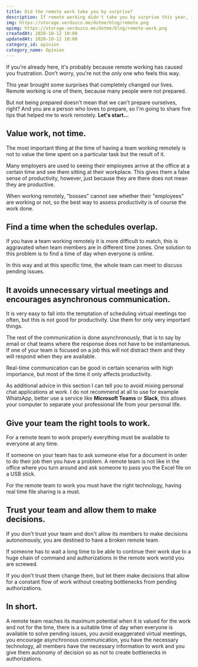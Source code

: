 ```yaml
---
title: Did the remote work take you by surprise?
description: If remote working didn't take you by surprise this year, it's because you were doing it before. But if it did, I'll share some tips with you.
img: https://storage.verduzco.me/dotme/blog/remote.png
opimg: https://storage.verduzco.me/dotme/blog/remote-work.png
createdAt: 2020-10-12 10:00
updatedAt: 2020-10-12 10:00
category_id: opinion
category_name: Opinion
---
```


If you're already here, it's probably because remote working has caused you frustration. Don't worry, you're not the only one who feels this way. 

This year brought some surprises that completely changed our lives. Remote working is one of them, because many people were not prepared. 

But not being prepared doesn't mean that we can't prepare ourselves, right? And you are a person who loves to prepare, so I'm going to share five tips that helped me to work remotely. **Let's start...**

## Value work, not time.

The most important thing at the time of having a team working remotely is not to value the time spent on a particular task but the result of it. 

Many employers are used to seeing their employees arrive at the office at a certain time and see them sitting at their workplace. This gives them a false sense of productivity, however, just because they are there does not mean they are productive. 

When working remotely, "bosses" cannot see whether their "employees" are working or not, so the best way to assess productivity is of course the work done.

## Find a time when the schedules overlap.  

If you have a team working remotely it is more difficult to match, this is aggravated when team members are in different time zones. One solution to this problem is to find a time of day when everyone is online. 

In this way and at this specific time, the whole team can meet to discuss pending issues. 

## It avoids unnecessary virtual meetings and encourages asynchronous communication. 

It is very easy to fall into the temptation of scheduling virtual meetings too often, but this is not good for productivity. Use them for only very important things. 

The rest of the communication is done asynchronously, that is to say by email or chat teams where the response does not have to be instantaneous. If one of your team is focused on a job this will not distract them and they will respond when they are available. 

Real-time communication can be good in certain scenarios with high importance, but most of the time it only affects productivity. 

As additional advice in this section I can tell you to avoid mixing personal chat applications at work. I do not recommend at all to use for example WhatsApp, better use a service like **Microsoft Teams** or **Slack**, this allows your computer to separate your professional life from your personal life. 

## Give your team the right tools to work.

For a remote team to work properly everything must be available to everyone at any time. 

If someone on your team has to ask someone else for a document in order to do their job then you have a problem. A remote team is not like in the office where you turn around and ask someone to pass you the Excel file on a USB stick. 

For the remote team to work you must have the right technology, having real time file sharing is a must. 

## Trust your team and allow them to make decisions. 

If you don't trust your team and don't allow its members to make decisions autonomously, you are destined to have a broken remote team. 

If someone has to wait a long time to be able to continue their work due to a huge chain of command and authorizations in the remote work world you are screwed. 

If you don't trust them change them, but let them make decisions that allow for a constant flow of work without creating bottlenecks from pending authorizations. 

## In short. 

A remote team reaches its maximum potential when it is valued for the work and not for the time, there is a suitable time of day when everyone is available to solve pending issues, you avoid exaggerated virtual meetings, you encourage asynchronous communication, you have the necessary technology, all members have the necessary information to work and you give them autonomy of decision so as not to create bottlenecks in authorizations.